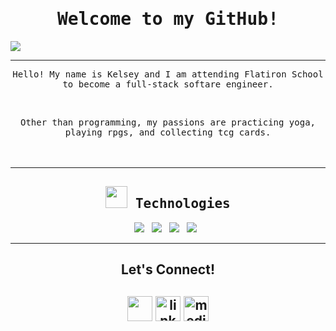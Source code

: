 
<h1 align="center">  
  <samp>Welcome to my GitHub!</samp>
</h1>

<img src="https://www.codecademy.com/resources/blog/content/images/2021/12/7-Tips-to-Help-You-Learn-a-New-Programming-Language-Fast.png">
<hr>

<p align="center">
 <samp>Hello! My name is Kelsey and I am attending Flatiron School to become a full-stack softare engineer.</samp>
</p>
<br>
<p align="center">
  <samp> Other than programming, my passions are practicing yoga, playing rpgs, and collecting tcg cards.</samp>
<br><br><br>
<hr>
<h2 align="center"><img src="https://media.giphy.com/media/WUlplcMpOCEmTGBtBW/giphy.gif" width="35"><samp> Technologies </samp> </h2>
<p align="center">
  <img src="https://img.shields.io/badge/JavaScript-F7DF1E?style=for-the-badge&logo=javascript&logoColor=black"/>&nbsp;&nbsp;
  <img src="https://img.shields.io/badge/React-20232A?style=for-the-badge&logo=react&logoColor=61DAFB" />&nbsp;&nbsp;
<!---  <img src="https://img.shields.io/badge/React_Router-CA4245?style=for-the-badge&logo=react-router&logoColor=white" />&nbsp;&nbsp; --->
<!---  <img src="https://img.shields.io/badge/Ruby-CC342D?style=for-the-badge&logo=ruby&logoColor=white" />&nbsp;&nbsp; --->
<!---  <img src="https://img.shields.io/badge/Ruby_on_Rails-CC0000?style=for-the-badge&logo=ruby-on-rails&logoColor=white" />&nbsp;&nbsp; --->
  <img src="https://img.shields.io/badge/CSS-239120?&style=for-the-badge&logo=css3&logoColor=white" />&nbsp;&nbsp; 
  <img src="https://img.shields.io/badge/HTML-239120?style=for-the-badge&logo=html5&logoColor=white" />&nbsp;&nbsp;
<!---  <img src="https://img.shields.io/badge/PostgreSQL-316192?style=for-the-badge&logo=postgresql&logoColor=white" />&nbsp;&nbsp;--->
<!---  <img src="https://img.shields.io/badge/SQLite-07405E?style=for-the-badge&logo=sqlite&logoColor=white" />&nbsp;&nbsp; --->
<!---  <img src="https://img.shields.io/badge/github-%23121011.svg?style=for-the-badge&logo=github&logoColor=white)" />&nbsp;&nbsp; --->
<!---  <img src="https://camo.githubusercontent.com/ed5d63a858eb24eac99d2202727db3a766a928aaef4609c877f58bdbc2fc6296/68747470733a2f2f696d672e736869656c64732e696f2f62616467652f4865726f6b752d3030383143423f7374796c653d666f722d7468652d6261646765266c6f676f3d6d6174657269616c2d7569266c6f676f436f6c6f723d7768697465" />&nbsp;&nbsp; --->
<!---  <img src="https://camo.githubusercontent.com/82883a173329244a93e98bb71633a56eb10fae4967e43cc3e4abf5c8b7a5ee3e/68747470733a2f2f696d672e736869656c64732e696f2f62616467652f4163746976655265636f72642d2532334632344531452e7376673f267374796c653d666f722d7468652d6261646765266c6f676f3d6669676d61266c6f676f436f6c6f723d7768697465" />&nbsp;&nbsp; --->
<!---  <img src="https://camo.githubusercontent.com/0e4624187e19092b7c2192c1b8bd547279679feda8810353ab08162f86d16da8/68747470733a2f2f696d672e736869656c64732e696f2f62616467652f53514c6974652d4246374545453f7374796c653d666f722d7468652d6261646765266c6f676f3d73716c697465266c6f676f436f6c6f723d7768697465" />&nbsp;&nbsp; --->
</p>
<hr>
<!---
<h2 align="center"> Blogs</h2>
<p align="center" align='right'>
  <a target="_blank" href="#">
    <img src="https://img.shields.io/badge/Medium-12100E?style=for-the-badge&logo=medium&logoColor=white" />
  </a>&nbsp;&nbsp;&nbsp;&nbsp;
</p>
--->

<h2 align="center">Let's Connect!<h2>
<p align="center">
 <a href="https://github.com/kelseythang)"><img src='https://cdn.jsdelivr.net/npm/simple-icons@3.0.1/icons/github.svg" alt='github' height='40'></a>  
 <a href="https://www.linkedin.com/in/kelsey-thang/" target="_blank"><img src='https://cdn.jsdelivr.net/npm/simple-icons@3.0.1/icons/linkedin.svg' alt='linkedin' height='40'></a>   
 <a href="https://medium.com/@kelseythang"><img src='https://cdn.jsdelivr.net/npm/simple-icons@3.0.1/icons/medium.svg' alt='medium' height='40'></a> 
</p>
